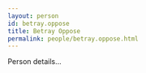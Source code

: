 ```yaml
---
layout: person
id: betray.oppose
title: Betray Oppose
permalink: people/betray.oppose.html
---
```


Person details...